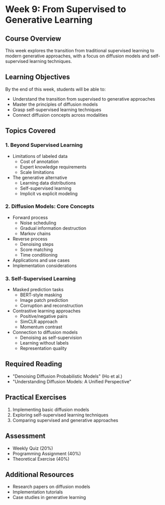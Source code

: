 # Week 9: From Supervised to Generative Learning

## Course Overview

This week explores the transition from traditional supervised learning to modern generative approaches, with a focus on diffusion models and self-supervised learning techniques.

## Learning Objectives

By the end of this week, students will be able to:
- Understand the transition from supervised to generative approaches
- Master the principles of diffusion models
- Grasp self-supervised learning techniques
- Connect diffusion concepts across modalities

## Topics Covered

### 1. Beyond Supervised Learning
- Limitations of labeled data
    * Cost of annotation
    * Expert knowledge requirements
    * Scale limitations
- The generative alternative
    * Learning data distributions
    * Self-supervised learning
    * Implicit vs explicit modeling

### 2. Diffusion Models: Core Concepts
- Forward process
    * Noise scheduling
    * Gradual information destruction
    * Markov chains
- Reverse process
    * Denoising steps
    * Score matching
    * Time conditioning
- Applications and use cases
- Implementation considerations

### 3. Self-Supervised Learning
- Masked prediction tasks
    * BERT-style masking
    * Image patch prediction
    * Corruption and reconstruction
- Contrastive learning approaches
    * Positive/negative pairs
    * SimCLR approach
    * Momentum contrast
- Connection to diffusion models
    * Denoising as self-supervision
    * Learning without labels
    * Representation quality

## Required Reading
- "Denoising Diffusion Probabilistic Models" (Ho et al.)
- "Understanding Diffusion Models: A Unified Perspective"

## Practical Exercises
1. Implementing basic diffusion models
2. Exploring self-supervised learning techniques
3. Comparing supervised and generative approaches

## Assessment
- Weekly Quiz (20%)
- Programming Assignment (40%)
- Theoretical Exercise (40%)

## Additional Resources
- Research papers on diffusion models
- Implementation tutorials
- Case studies in generative learning 